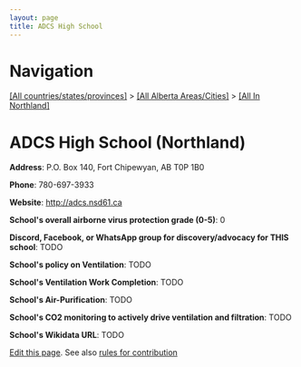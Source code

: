 ```yaml
---
layout: page
title: ADCS High School
---
```

# Navigation

[[All countries/states/provinces]](../../..) > [[All Alberta Areas/Cities]](../..) > [[All In Northland]](..)

# ADCS High School (Northland)

**Address**: P.O. Box 140, Fort Chipewyan, AB T0P 1B0

**Phone**: 780-697-3933

**Website**: <http://adcs.nsd61.ca>

**School's overall airborne virus protection grade (0-5)**: 0

**Discord, Facebook, or WhatsApp group for discovery/advocacy for THIS school**: TODO

**School's policy on Ventilation**: TODO

**School's Ventilation Work Completion**: TODO

**School's Air-Purification**: TODO

**School's CO2 monitoring to actively drive ventilation and filtration**: TODO

**School's Wikidata URL**: TODO


[Edit this page](https://github.com/ventilate-schools/AB/edit/main/./Northland/ADCS_High_School.md). See also [rules for contribution](../../../contribution-rules/)